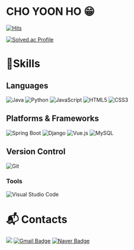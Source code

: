 # CHO YOON HO 😁

[![Hits](https://hits.seeyoufarm.com/api/count/incr/badge.svg?url=https%3A%2F%2Fgithub.com%2Fdev-yoonho&count_bg=%234C4BD5&title_bg=%23242222&icon=codeigniter.svg&icon_color=%23D23838&title=hits&edge_flat=false)](https://hits.seeyoufarm.com)

[![Solved.ac Profile](http://mazassumnida.wtf/api/v2/generate_badge?boj=josephcyh)](https://solved.ac/josephcyh/)

# 💪Skills
## Languages
![Java](https://img.shields.io/badge/java-%23ED8B00.svg?style=for-the-badge&logo=openjdk&logoColor=white)
![Python](https://img.shields.io/badge/Python-3776AB.svg?&style=for-the-badge&logo=Python&logoColor=white)
![JavaScript](https://img.shields.io/badge/JavaScript-F7DF1E.svg?&style=for-the-badge&logo=JavaScript&logoColor=white)
![HTML5](https://img.shields.io/badge/HTML5-E34F26.svg?&style=for-the-badge&logo=HTML5&logoColor=white)
![CSS3](https://img.shields.io/badge/CSS3-1572B6.svg?&style=for-the-badge&logo=CSS3&logoColor=white)

## Platforms & Frameworks
![Spring Boot](https://img.shields.io/badge/SpringBoot-6DB33F?style=for-the-badge&logo=Spring&logoColor=white)
![Django](https://img.shields.io/badge/Django-%23092E20.svg?&style=for-the-badge&logo=Django&logoColor=white)
![Vue.js](https://img.shields.io/badge/vuejs-%2335495e.svg?style=for-the-badge&logo=vuedotjs&logoColor=%234FC08D)
![MySQL](https://img.shields.io/badge/mysql-4479A1.svg?style=for-the-badge&logo=mysql&logoColor=white)

## Version Control
![Git](https://img.shields.io/badge/Git-F05032.svg?&style=for-the-badge&logo=Git&logoColor=white)

### Tools
![Visual Studio Code](https://img.shields.io/badge/Visual%20Studio%20Code-007ACC.svg?&style=for-the-badge&logo=Visual%20Studio%20Code&logoColor=white)

# :mailbox_with_mail: Contacts
<a href="https://www.linkedin.com/in/dev-yoonho"><img src="https://img.shields.io/badge/LinkedIn-0A66C2?style=flat-square&logo=LinkedIn&logoColor=white&link=https://www.linkedin.com/in/dev-yoonho"/></a>
[![Gmail Badge](https://img.shields.io/badge/Gmail-d14836?style=flat-square&logo=Gmail&logoColor=white&link=mailto:josephcyh@yonsei.ac.kr)](mailto:josephcyh@yonsei.ac.kr)
[![Naver Badge](https://img.shields.io/badge/Naver-03C75A?style=flat-square&logo=Naver&logoColor=white&link=mailto:josephcyh@naver.com)](mailto:josephcyh@naver.com)
<!--
**dev-yoonho/dev-yoonho** is a ✨ _special_ ✨ repository because its `README.md` (this file) appears on your GitHub profile.

Here are some ideas to get you started:

- 🔭 I’m currently working on ...
- 🌱 I’m currently learning ...
- 👯 I’m looking to collaborate on ...
- 🤔 I’m looking for help with ...
- 💬 Ask me about ...
- 📫 How to reach me: ...
- 😄 Pronouns: ...
- ⚡ Fun fact: ...
-->

